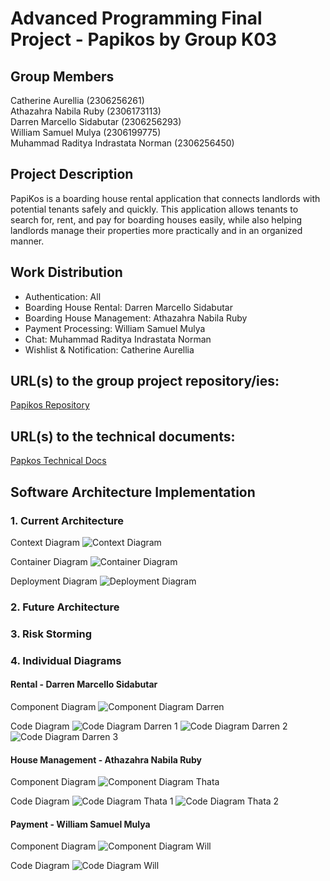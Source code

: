 # Advanced Programming Final Project - Papikos by Group K03
## **Group Members**
Catherine Aurellia (2306256261)<br>
Athazahra Nabila Ruby (2306173113)<br> 
Darren Marcello Sidabutar (2306256293)<br>
William Samuel Mulya (2306199775)<br>
Muhammad Raditya Indrastata Norman (2306256450) <br>

## **Project Description**
PapiKos is a boarding house rental application that connects landlords with potential tenants safely and quickly. This application allows tenants to search for, rent, and pay for boarding houses easily, while also helping landlords manage their properties more practically and in an organized manner.


## **Work Distribution**
* Authentication: All
* Boarding House Rental: Darren Marcello Sidabutar
* Boarding House Management: Athazahra Nabila Ruby
* Payment Processing: William Samuel Mulya
* Chat: Muhammad Raditya Indrastata Norman
* Wishlist & Notification: Catherine Aurellia


## URL(s) to the group project repository/ies:
[Papikos Repository](https://github.com/Group3-AdvProg/papikos)


## URL(s) to the technical documents:
[Papkos Technical Docs](https://docs.google.com/document/d/1UUP2N7lyEjMo6M4J-rEnBAB-YIbCyOc5ocVgWecGnYU/edit?tab=t.0)

## Software Architecture Implementation
### 1. Current Architecture
Context Diagram
![Context Diagram](images/context.png)

Container Diagram
![Container Diagram](images/container.png)

Deployment Diagram
![Deployment Diagram](images/deployment.png)

### 2. Future Architecture

### 3. Risk Storming

### 4. Individual Diagrams

#### Rental - Darren Marcello Sidabutar
Component Diagram
![Component Diagram Darren](images/Component_Darren.png)

Code Diagram
![Code Diagram Darren 1](images/Code1_Darren.png)
![Code Diagram Darren 2](images/Code2_Darren.png)
![Code Diagram Darren 3](images/Code3_Darren.png)

#### House Management - Athazahra Nabila Ruby
Component Diagram
![Component Diagram Thata](images/component_thata.png)

Code Diagram
![Code Diagram Thata 1](images/code_thata_1.png)
![Code Diagram Thata 2](images/code_thata_2.png)


#### Payment - William Samuel Mulya
Component Diagram
![Component Diagram Will](images/component_will.png)

Code Diagram
![Code Diagram Will](images/code_will.png)